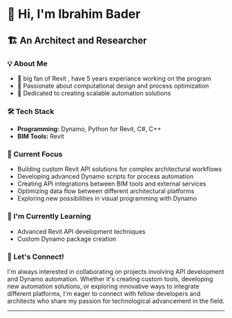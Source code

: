# 👋 Hi, I'm Ibrahim Bader

## 🏗️ An Architect and Researcher 

### 💡 About Me
- 🔧 big fan of Revit , have 5 years experiance working on the program 
- 🚀 Passionate about computational design and process optimization
- 🔄 Dedicated to creating scalable automation solutions

### 🛠️ Tech Stack
- **Programming:** Dynamo, Python for Revit, C#, C++
- **BIM Tools:** Revit

### 🎯 Current Focus
- Building custom Revit API solutions for complex architectural workflows
- Developing advanced Dynamo scripts for process automation
- Creating API integrations between BIM tools and external services
- Optimizing data flow between different architectural platforms
- Exploring new possibilities in visual programming with Dynamo

### 🌱 I'm Currently Learning
- Advanced Revit API development techniques
- Custom Dynamo package creation

### 💬 Let's Connect!
I'm always interested in collaborating on projects involving API development and Dynamo automation. Whether it's creating custom tools, developing new automation solutions, or exploring innovative ways to integrate different platforms, I'm eager to connect with fellow developers and architects who share my passion for technological advancement in the field.

---


